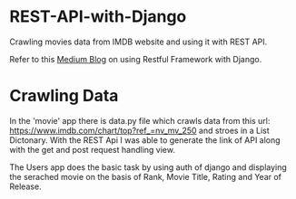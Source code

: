 # REST-API-with-Django
Crawling movies data from IMDB website and using it with REST API.

Refer to this [Medium Blog](https://medium.com/swlh/build-your-first-rest-api-with-django-rest-framework-e394e39a482c) on using Restful Framework with Django. 

# Crawling Data
In the 'movie' app there is data.py file which crawls data from this url: https://www.imdb.com/chart/top?ref_=nv_mv_250 and stroes in a List Dictonary. 
With the REST Api I was able to generate the link of API along with the get and post request handling view. 

The Users app does the basic task by using auth of django and displaying the serached movie on the basis of Rank, Movie Title, Rating and Year of Release. 
